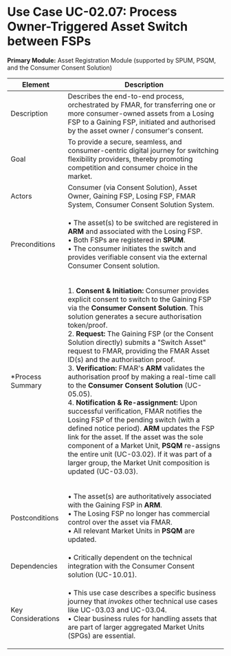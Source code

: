 # Use Case UC-02.07: Process Owner-Triggered Asset Switch between FSPs

**Primary Module:** Asset Registration Module (supported by SPUM, PSQM, and the Consumer Consent Solution)

| Element            | Description                                                                                                                                                                                                                                                                                                                                                                                                                                                                                                                                                                                                                                                                                                                                                                                                                                                                                                                                                                                                                                                            |
| ------------------ | ---------------------------------------------------------------------------------------------------------------------------------------------------------------------------------------------------------------------------------------------------------------------------------------------------------------------------------------------------------------------------------------------------------------------------------------------------------------------------------------------------------------------------------------------------------------------------------------------------------------------------------------------------------------------------------------------------------------------------------------------------------------------------------------------------------------------------------------------------------------------------------------------------------------------------------------------------------------------------------------------------------------------------------------------------------------------- |
| Description        | Describes the end-to-end process, orchestrated by FMAR, for transferring one or more consumer-owned assets from a Losing FSP to a Gaining FSP, initiated and authorised by the asset owner / consumer's consent.                                                                                                                                                                                                                                                                                                                                                                                                                                                                                                                                                                                                                                                                                                                                                                                                                                                       |
| Goal               | To provide a secure, seamless, and consumer-centric digital journey for switching flexibility providers, thereby promoting competition and consumer choice in the market.                                                                                                                                                                                                                                                                                                                                                                                                                                                                                                                                                                                                                                                                                                                                                                                                                                                                                              |
| Actors             | Consumer (via Consent Solution), Asset Owner, Gaining FSP, Losing FSP, FMAR System, Consumer Consent Solution System.                                                                                                                                                                                                                                                                                                                                                                                                                                                                                                                                                                                                                                                                                                                                                                                                                                                                                                                                                  |
| Preconditions      | <p>• The asset(s) to be switched are registered in <strong>ARM</strong> and associated with the Losing FSP.<br>• Both FSPs are registered in <strong>SPUM</strong>.<br>• The consumer initiates the switch and provides verifiable consent via the external Consumer Consent solution.</p>                                                                                                                                                                                                                                                                                                                                                                                                                                                                                                                                                                                                                                                                                                                                                                             |
| \*Process Summary  | <p>1. <strong>Consent &#x26; Initiation:</strong> Consumer provides explicit consent to switch to the Gaining FSP via the <strong>Consumer Consent Solution</strong>. This solution generates a secure authorisation token/proof.<br>2. <strong>Request:</strong> The Gaining FSP (or the Consent Solution directly) submits a "Switch Asset" request to FMAR, providing the FMAR Asset ID(s) and the authorisation proof.<br>3. <strong>Verification:</strong> FMAR's <strong>ARM</strong> validates the authorisation proof by making a real-time call to the <strong>Consumer Consent Solution</strong> (UC-05.05).<br>4. <strong>Notification &#x26; Re-assignment:</strong> Upon successful verification, FMAR notifies the Losing FSP of the pending switch (with a defined notice period). <strong>ARM</strong> updates the FSP link for the asset. If the asset was the sole component of a Market Unit, <strong>PSQM</strong> re-assigns the entire unit (UC-03.02). If it was part of a larger group, the Market Unit composition is updated (UC-03.03).</p> |
| Postconditions     | <p>• The asset(s) are authoritatively associated with the Gaining FSP in <strong>ARM</strong>.<br>• The Losing FSP no longer has commercial control over the asset via FMAR.<br>• All relevant Market Units in <strong>PSQM</strong> are updated.</p>                                                                                                                                                                                                                                                                                                                                                                                                                                                                                                                                                                                                                                                                                                                                                                                                                  |
| Dependencies       | • Critically dependent on the technical integration with the Consumer Consent solution (UC-10.01).                                                                                                                                                                                                                                                                                                                                                                                                                                                                                                                                                                                                                                                                                                                                                                                                                                                                                                                                                                     |
| Key Considerations | <p>• This use case describes a specific business journey that <em>invokes</em> other technical use cases like UC-03.03 and UC-03.04.<br>• Clear business rules for handling assets that are part of larger aggregated Market Units (SPGs) are essential.</p>                                                                                                                                                                                                                                                                                                                                                                                                                                                                                                                                                                                                                                                                                                                                                                                                           |
